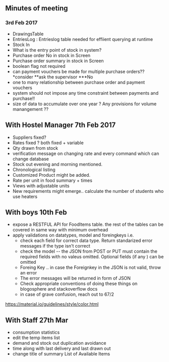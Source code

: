 ## Minutes of meeting

### 3rd Feb 2017

 - DrawingsTable
 - EntriesLog : Entrieslog table needed for effiient querying at runtime
 - Stock In
 - What is the entry point of stock in system?
 - Purchase order No in stock in Screen
 - Purchase order summary in stock in Screen
 - boolean flag not required
 - can payment vouchers be made for multiple purchase orders?? *consider **ask the supervisor ***No
 - one to many relationship between purchase order and payment vouchers
 - system should not impose any time constraint between payments and purchase!!
 - size of data to accumulate over one year ? Any provisions for volume manangement  ??

 ## With Hostel Manager 7th Feb 2017
 - Suppliers fixed?
 - Rates fixed ? both fixed + variable
 - Qty drawn from stock
 - verification message on changing rate and every command which can change database
 - Stock out evening and morning mentioned.
 - Chronological listing
 - Customized Product might be added.
 - Rate per unit in food summary + times
 - Views with adjustable units
 - New requirements might emerge.. calculate the number of students who use heaters

## With boys 10th Feb
- expose a RESTFUL API for FoodItems table. the rest of the tables can be covered in same way with minimum overhead
- apply validations on datatypes, model and foreingkeys i.e.
  - check each field for correct data type. Return standarized error messages if the type isn't correct
  - check the model -- the JSON from POST or PUT must contain the required fields with no valeus omitted. Optional fields (if any ) can be omitted
  - Foreing Key .. in case the Foreignkey in the JSON is not valid, throw an error
  - The error messages will be returned in form of JSON
  - Check appropriate conventions of doing these things on blogosphere and stackoverflow docs
  - in case of grave confusion, reach out to 67/2

https://material.io/guidelines/style/color.html

## With Staff 27th Mar
- consumption statistics
- edit the temp items list
- demand and stock out duplication avoidance
- time along with last delivery and last drawn out
- change title of summary List of Available Items 
